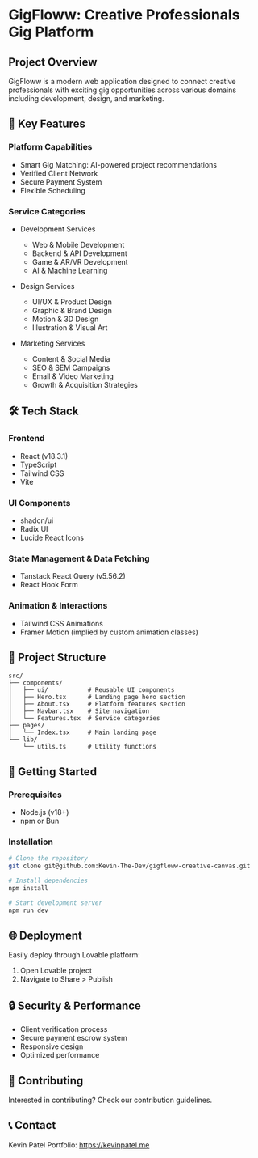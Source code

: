 
# GigFloww: Creative Professionals Gig Platform

## Project Overview

GigFloww is a modern web application designed to connect creative professionals with exciting gig opportunities across various domains including development, design, and marketing.

## 🚀 Key Features

### Platform Capabilities
- Smart Gig Matching: AI-powered project recommendations
- Verified Client Network
- Secure Payment System
- Flexible Scheduling

### Service Categories
- Development Services
  - Web & Mobile Development
  - Backend & API Development
  - Game & AR/VR Development
  - AI & Machine Learning

- Design Services
  - UI/UX & Product Design
  - Graphic & Brand Design
  - Motion & 3D Design
  - Illustration & Visual Art

- Marketing Services
  - Content & Social Media
  - SEO & SEM Campaigns
  - Email & Video Marketing
  - Growth & Acquisition Strategies

## 🛠 Tech Stack

### Frontend
- React (v18.3.1)
- TypeScript
- Tailwind CSS
- Vite

### UI Components
- shadcn/ui
- Radix UI
- Lucide React Icons

### State Management & Data Fetching
- Tanstack React Query (v5.56.2)
- React Hook Form

### Animation & Interactions
- Tailwind CSS Animations
- Framer Motion (implied by custom animation classes)

## 🔧 Project Structure

```
src/
├── components/
│   ├── ui/           # Reusable UI components
│   ├── Hero.tsx      # Landing page hero section
│   ├── About.tsx     # Platform features section
│   ├── Navbar.tsx    # Site navigation
│   └── Features.tsx  # Service categories
├── pages/
│   └── Index.tsx     # Main landing page
└── lib/
    └── utils.ts      # Utility functions
```

## 🚀 Getting Started

### Prerequisites
- Node.js (v18+)
- npm or Bun

### Installation
```bash
# Clone the repository
git clone git@github.com:Kevin-The-Dev/gigfloww-creative-canvas.git

# Install dependencies
npm install

# Start development server
npm run dev
```

## 🌐 Deployment
Easily deploy through Lovable platform:
1. Open Lovable project
2. Navigate to Share > Publish

## 🔒 Security & Performance
- Client verification process
- Secure payment escrow system
- Responsive design
- Optimized performance

## 🤝 Contributing
Interested in contributing? Check our contribution guidelines.

## 📞 Contact
Kevin Patel
Portfolio: https://kevinpatel.me

